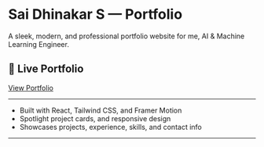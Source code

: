 # Sai Dhinakar S — Portfolio

A sleek, modern, and professional portfolio website for me, AI & Machine Learning Engineer.

## 🚀 Live Portfolio

[View Portfolio](https://portfolio-smoky-psi-62.vercel.app/)

---

- Built with React, Tailwind CSS, and Framer Motion
- Spotlight project cards, and responsive design
- Showcases projects, experience, skills, and contact info

---
